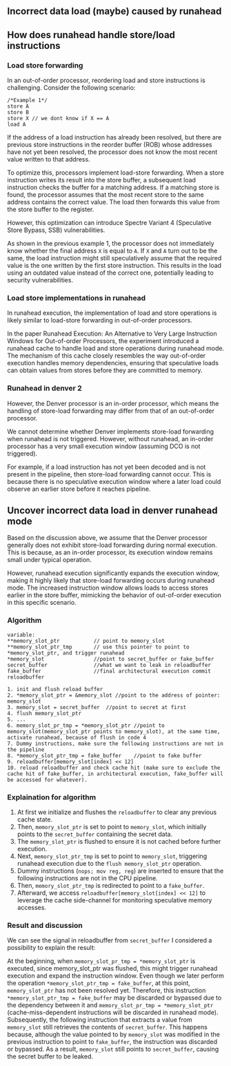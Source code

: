 ## Incorrect data load (maybe) caused by runahead
## How does runahead handle store/load instructions

### Load store forwarding
In an out-of-order processor, reordering load and store instructions is challenging. Consider the following scenario:

```
/*Example 1*/
store A
store B
store X // we dont know if X == A
load A
```

If the address of a load instruction has already been resolved, but there are previous store instructions in the reorder buffer (ROB) whose addresses have not yet been resolved, the processor does not know the most recent value written to that address.

To optimize this, processors implement load-store forwarding. When a store instruction writes its result into the store buffer, a subsequent load instruction checks the buffer for a matching address. If a matching store is found, the processor assumes that the most recent store to the same address contains the correct value. The load then forwards this value from the store buffer to the register.

However, this optimization can introduce Spectre Variant 4 (Speculative Store Bypass, SSB) vulnerabilities.

As shown in the previous example 1, the processor does not immediately know whether the final address `X` is equal to `A`. If `X` and `A` turn out to be the same, the load instruction might still speculatively assume that the required value is the one written by the first store instruction. This results in the load using an outdated value instead of the correct one, potentially leading to security vulnerabilities.

### Load store implementations in runahead
In runahead execution, the implementation of load and store operations is likely similar to load-store forwarding in out-of-order processors.

In the paper Runahead Execution: An Alternative to Very Large
Instruction Windows for Out-of-order Processors, the experiment introduced a runahead cache to handle load and store operations during runahead mode. The mechanism of this cache closely resembles the way out-of-order execution handles memory dependencies, ensuring that speculative loads can obtain values from stores before they are committed to memory.

### Runahead in denver 2
However, the Denver processor is an in-order processor, which means the handling of store-load forwarding may differ from that of an out-of-order processor.

We cannot determine whether Denver implements store-load forwarding when runahead is not triggered. However, without runahead, an in-order processor has a very small execution window (assuming DCO is not triggered).

For example, if a load instruction has not yet been decoded and is not present in the pipeline, then store-load forwarding cannot occur. This is because there is no speculative execution window where a later load could observe an earlier store before it reaches pipeline.

## Uncover incorrect data load in denver runahead mode
Based on the discussion above, we assume that the Denver processor generally does not exhibit store-load forwarding during normal execution. This is because, as an in-order processor, its execution window remains small under typical operation.

However, runahead execution significantly expands the execution window, making it highly likely that store-load forwarding occurs during runahead mode. The increased instruction window allows loads to access stores earlier in the store buffer, mimicking the behavior of out-of-order execution in this specific scenario.

### Algorithm
```
variable:
**memory_slot_ptr           // point to memory_slot
**memory_slot_ptr_tmp       // use this pointer to point to *memory_slot_ptr, and trigger runahead
*memory_slot                //point to secret_buffer or fake_buffer
secret_buffer               //what we want to leak in reloadbuffer
fake_buffer                 //final architectural execution commit
reloadbuffer

1. init and flush reload buffer
2. *memory_slot_ptr = &memory_slot //point to the address of pointer: memory_slot
3. memory_slot = secret_buffer  //point to secret at first
4. flush memory_slot_ptr
5. ...
6. memory_slot_pr_tmp = *memory_slot_ptr //point to memory_slot(memory_slot_ptr points to memory_slot), at the same time, activate runahead, because of flush in code 4
7. Dummy instructions, make sure the following instructions are not in the pipeline
8. *memory_slot_ptr_tmp = fake_buffer    //point to fake buffer
9. reloadbuffer[memory_slot[index] << 12]
10. reload reloadbuffer and check cache hit (make sure to exclude the cache hit of fake_buffer, in architectural execution, fake_buffer will be accessed for whatever).
```

### Explaination for algorithm
1. At first we initialize and flushes the `reloadbuffer` to clear any previous cache state. 
2. Then, `memory_slot_ptr` is set to point to `memory_slot`, which initially points to the `secret_buffer` containing the secret data. 
3. The `memory_slot_ptr` is flushed to ensure it is not cached before further execution. 
4. Next, `memory_slot_ptr_tmp` is set to point to `memory_slot`, triggering runahead execution due to the `flush memory_slot_ptr` operation. 
5. Dummy instructions (`nops; mov reg, reg`) are inserted to ensure that the following instructions are not in the CPU pipeline. 
6. Then, `memory_slot_ptr_tmp` is redirected to point to a `fake_buffer`. 
7. Afterward, we access `reloadbuffer[memory_slot[index] << 12]` to leverage the cache side-channel for monitoring speculative memory accesses.


### Result and discussion
We can see the signal in reloadbuffer from `secret_buffer`
I considered a possibility to explain the result:

At the beginning, when `memory_slot_pr_tmp = *memory_slot_ptr` is executed, since memory_slot_ptr was flushed, this might trigger runahead execution and expand the instruction window. Even though we later perform the operation `*memory_slot_ptr_tmp = fake_buffer`, at this point, `memory_slot_ptr` has not been resolved yet. Therefore, this instruction `*memory_slot_ptr_tmp = fake_buffer` may be discarded or bypassed due to the dependency between it and `memory_slot_pr_tmp = *memory_slot_ptr` (cache-miss-dependent instructions will be discarded in runahead mode). Subsequently, the following instruction that extracts a value from `memory_slot` still retrieves the contents of `secret_buffer`. This happens because, although the value pointed to by `memory_slot` was modified in the previous instruction to point to `fake_buffer`, the instruction was discarded or bypassed. As a result, `memory_slot` still points to `secret_buffer`, causing the secret buffer to be leaked.




